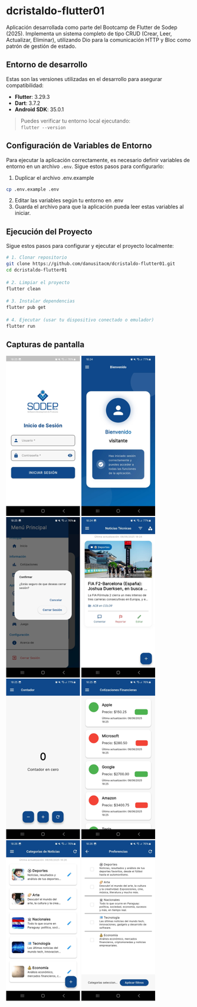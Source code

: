 # dcristaldo-flutter01
Aplicación desarrollada como parte del Bootcamp de Flutter de Sodep (2025). Implementa un sistema completo de tipo CRUD (Crear, Leer, Actualizar, Eliminar), utilizando Dio para la comunicación HTTP y Bloc como patrón de gestión de estado.
##  Entorno de desarrollo
Estas son las versiones utilizadas en el desarrollo para asegurar compatibilidad:

- **Flutter**: 3.29.3  
- **Dart**: 3.7.2  
- **Android SDK**: 35.0.1  

> Puedes verificar tu entorno local ejecutando:  
> `flutter --version`

## Configuración de Variables de Entorno
Para ejecutar la aplicación correctamente, es necesario definir variables de entorno en un archivo `.env`. Sigue estos pasos para configurarlo:

1. Duplicar el archivo .env.example
```bash
cp .env.example .env
```
2. Editar las variables según tu entorno en .env
3. Guarda el archivo para que la aplicación pueda leer estas variables al iniciar.

## Ejecución del Proyecto
Sigue estos pasos para configurar y ejecutar el proyecto localmente:
```bash
# 1. Clonar repositorio
git clone https://github.com/danusitacm/dcristaldo-flutter01.git
cd dcristaldo-flutter01

# 2. Limpiar el proyecto 
flutter clean

# 3. Instalar dependencias
flutter pub get

# 4. Ejecutar (usar tu dispositivo conectado o emulador)
flutter run
```

## Capturas de pantalla
<div>
  <img src="assets/screenshots/Screenshot_20250608_182527.jpg" width="200" />
  <img src="assets/screenshots/Screenshot_20250608_182445.jpg" width="200" />
  <img src="assets/screenshots/Screenshot_20250608_182546.jpg" width="200" />
  <img src="assets/screenshots/Screenshot_20250608_182453.jpg" width="200" />
   <img src="assets/screenshots/Screenshot_20250608_182504.jpg" width="200" />
   <img src="assets/screenshots/Screenshot_20250608_182551.jpg" width="200" />
   <img src="assets/screenshots/Screenshot_20250608_182646.jpg" width="200" />
   <img src="assets/screenshots/Screenshot_20250608_182651.jpg" width="200" />
   
</div>